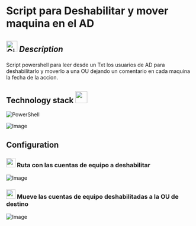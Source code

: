 # Script para Deshabilitar y mover maquina en el AD

## <img src="https://media.giphy.com/media/W5eoZHPpUx9sapR0eu/giphy.gif" width="30px" alt="Git"/>&nbsp;<i><b>Description</b></i></p> 

Script powershell para leer desde un Txt los usuarios de AD para deshabilitarlo y moverlo a una OU dejando un comentario en cada maquina la fecha de la accion. 

## <h2> Technology stack  <img src = "https://media2.giphy.com/media/QssGEmpkyEOhBCb7e1/giphy.gif?cid=ecf05e47a0n3gi1bfqntqmob8g9aid1oyj2wr3ds3mg700bl&rid=giphy.gif" width = 32px> </h2>

![PowerShell](https://img.shields.io/badge/PowerShell-%235391FE.svg?style=for-the-badge&logo=powershell&logoColor=white)



![Image](https://github.com/user-attachments/assets/02e842b1-394a-4e22-91eb-adbdc0b9ba87)



## Configuration

### <img src="https://media2.giphy.com/media/QssGEmpkyEOhBCb7e1/giphy.gif?cid=ecf05e47a0n3gi1bfqntqmob8g9aid1oyj2wr3ds3mg700bl&rid=giphy.gif" width ="25"><b> Ruta con las cuentas de equipo a deshabilitar</b> 
![Image](https://github.com/user-attachments/assets/060d86c1-0eb4-415a-a898-9a333df22831)

### <img src="https://media2.giphy.com/media/QssGEmpkyEOhBCb7e1/giphy.gif?cid=ecf05e47a0n3gi1bfqntqmob8g9aid1oyj2wr3ds3mg700bl&rid=giphy.gif" width ="25"><b>  Mueve las cuentas de equipo deshabilitadas a la OU de destino</b>

![Image](https://github.com/user-attachments/assets/d1b1572d-c90c-4ffa-a9e4-eee67ba4ffb3)

